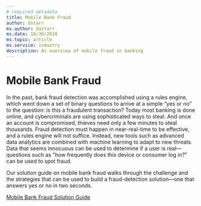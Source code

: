 ```yaml
---
# required metadata
title: Mobile Bank Fraud 
author: dstarr
ms.author: dastarr
ms.date: 10/30/2018
ms.topic: article
ms.service: industry
description: An overview of mobile fraud in banking
---
```

# Mobile Bank Fraud

In the past, bank fraud detection was accomplished using a rules engine, which went down a set of binary questions to arrive at a simple “yes or no” to the question: is this a fraudulent transaction? Today most banking is done online, and cybercriminals are using sophisticated ways to steal. And once an account is compromised, thieves need only a few minutes to steal thousands. Fraud detection must happen in near-real-time to be effective, and a rules engine will not suffice. Instead, new tools such as advanced data analytics are combined with machine learning to adapt to new threats. Data that seems innocuous can be used to determine if a user is real—questions such as "how frequently does this device or consumer log in?" can be used to spot fraud.

Our solution guide on mobile bank fraud walks through the challenge and the strategies that can be used to build a fraud-detection solution—one that answers yes or no in two seconds.

[Mobile Bank Fraud Solution Guide](https://download.microsoft.com/download/0/1/5/0150425C-14C7-41F4-97EA-3DE57B678C51/IndSG_FraudDetection.pdf)
